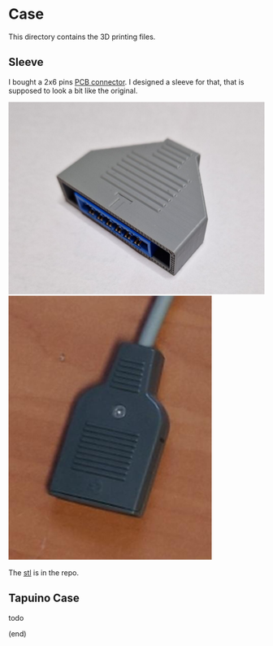 # Case

This directory contains the 3D printing files.


## Sleeve

I bought a 2x6 pins [PCB connector](https://www.aliexpress.com/item/33015746310.html).
I designed a sleeve for that, that is supposed to look a bit like the original.

![mine](sleeve-square.jpg) ![original](sleeve-orig.jpg)

The [stl](sleeve-square.stl) is in the repo.


## Tapuino Case

todo


(end)
